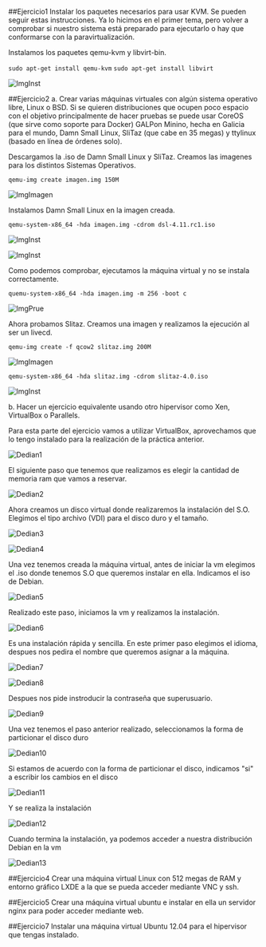 ##Ejercicio1
Instalar los paquetes necesarios para usar KVM. Se pueden seguir estas instrucciones. Ya lo hicimos en el primer tema, pero volver a comprobar si nuestro sistema está preparado para ejecutarlo o hay que conformarse con la paravirtualización.

Instalamos los paquetes qemu-kvm y libvirt-bin.

  `sudo apt-get install qemu-kvm`
  `sudo apt-get install libvirt`
  
  ![ImgInst](https://dl.dropbox.com/s/moungthne8f2lw4/ejeruno.png)
  
##Ejercicio2
a. Crear varias máquinas virtuales con algún sistema operativo libre, Linux o BSD. Si se quieren distribuciones que ocupen poco espacio con el objetivo principalmente de hacer pruebas se puede usar CoreOS (que sirve como soporte para Docker) GALPon Minino, hecha en Galicia para el mundo, Damn Small Linux, SliTaz (que cabe en 35 megas) y ttylinux (basado en línea de órdenes solo).

Descargamos la .iso de Damn Small Linux y SliTaz. Creamos las imagenes para los distintos Sistemas Operativos.

  `qemu-img create imagen.img 150M`

  ![ImgImagen](https://dl.dropbox.com/s/fzrbmf2hwimb0o4/ejerdos.png)
  
Instalamos Damn Small Linux en la imagen creada.

  `qemu-system-x86_64 -hda imagen.img -cdrom dsl-4.11.rc1.iso`
  
  ![ImgInst](https://dl.dropbox.com/s/i79mirtlc03rdit/ejerdos-1.png)
  
  ![ImgInst](https://dl.dropbox.com/s/evwjewfxkwha4d4/ejerdos-2.png)
  

Como podemos comprobar, ejecutamos la máquina virtual y no se instala correctamente.
  
  `quemu-system-x86_64 -hda imagen.img -m 256 -boot c`
  
  ![ImgPrue](https://dl.dropbox.com/s/aph0pm5ixbzk2v6/ejerdos-3.png)
  

Ahora probamos Slitaz. Creamos una imagen y realizamos la ejecución al ser un livecd.

  `qemu-img create -f qcow2 slitaz.img 200M`
  
  ![ImgImagen](https://dl.dropbox.com/s/0lqht0uorxkv951/ejerdos-4.png)
  
  `qemu-system-x86_64 -hda slitaz.img -cdrom slitaz-4.0.iso`

  ![ImgInst](https://dl.dropbox.com/s/3owryoug4yg6gay/ejerdos-6.png)
  
  
b. Hacer un ejercicio equivalente usando otro hipervisor como Xen, VirtualBox o Parallels.

 Para esta parte del ejercicio vamos a utilizar VirtualBox, aprovechamos que lo tengo instalado para la realización de la práctica anterior.
 
  ![Dedian1](https://dl.dropbox.com/s/1jst460fztg1vjn/Debian.png)
  
El siguiente paso que tenemos que realizamos es elegir la cantidad de memoria ram que vamos a reservar.


  ![Dedian2](https://dl.dropbox.com/s/qppm8mdpuqmfcqo/Debian1.png)
  
Ahora creamos un disco virtual donde realizaremos la instalación del S.O. Elegimos el tipo archivo (VDI) para el disco duro y el tamaño.

  ![Dedian3](https://dl.dropbox.com/s/gikpybf6vxtbpdf/Debian3.png)
  
  ![Dedian4](https://dl.dropbox.com/s/vko4h4hl4lxjn0s/Debian4.png)
  
Una vez tenemos creada la máquina virtual, antes de iniciar la vm elegimos el .iso donde tenemos S.O que queremos instalar en ella. Indicamos el iso de Debian.


  ![Dedian5](https://dl.dropbox.com/s/2r8xqh5bwexqs1a/Debian5.png)
  
Realizado este paso, iniciamos la vm y realizamos la instalación.

  ![Dedian6](https://dl.dropbox.com/s/grwqjvas4w4da5g/DeInst.png)
  
Es una instalación rápida y sencilla. En este primer paso elegimos el idioma, despues nos pedira el nombre que queremos asignar a la máquina.

  ![Dedian7](https://dl.dropbox.com/s/934iht8f698j6jk/DeInst1.png)
  
  ![Dedian8](https://dl.dropbox.com/s/kaob3r0a64kowjl/DeInst3.png)
  
Despues nos pide instroducir la contraseña que superusuario.

  ![Dedian9](https://dl.dropbox.com/s/xmrzlwcwy45qy5y/DeInst4.png)  

Una vez tenemos el paso anterior realizado, seleccionamos la forma de particionar el disco duro
  
  ![Dedian10](https://dl.dropbox.com/s/bzylbpe43ty8a3i/DeInst7.png)
  
Si estamos de acuerdo con la forma de particionar el disco, indicamos "si" a escribir los cambios en el disco

  ![Dedian11](https://dl.dropbox.com/s/xsszumij0co0u6r/DeInst9.png)
  
Y se realiza la instalación

  ![Dedian12](https://dl.dropbox.com/s/0hea32dv2tqel02/DeInst10.png)
  
Cuando termina la instalación, ya podemos acceder a nuestra distribución Debian en la vm

  ![Dedian13](https://dl.dropbox.com/s/15ap2vduq8vxgpq/DebianFinal.png)
  
##Ejercicio4
Crear una máquina virtual Linux con 512 megas de RAM y entorno gráfico LXDE a la que se pueda acceder mediante VNC y ssh.

##Ejercicio5
Crear una máquina virtual ubuntu e instalar en ella un servidor nginx para poder acceder mediante web.

##Ejercicio7
Instalar una máquina virtual Ubuntu 12.04 para el hipervisor que tengas instalado.

